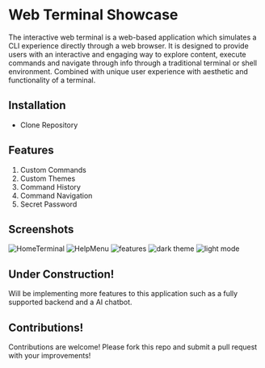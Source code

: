 # Web Terminal Showcase

The interactive web terminal is a web-based application which simulates a CLI experience directly through a web browser. It is designed to provide users with an interactive and engaging way to explore content, execute commands and navigate through info through a traditional terminal or shell environment. Combined with unique user experience with aesthetic and functionality of a terminal. 

## Installation
 - Clone Repository

## Features
1. Custom Commands
2. Custom Themes
3. Command History
4. Command Navigation
5. Secret Password

## Screenshots 
![HomeTerminal](https://github.com/user-attachments/assets/cf924572-df8c-46cd-9198-b3440cde8a01)
![HelpMenu](https://github.com/user-attachments/assets/e5156705-6cb3-46ec-8f5e-e0976f9b72ac)
![features](https://github.com/user-attachments/assets/251aa6d1-16dc-4d55-96cb-1af8a177aeda)
![dark theme](https://github.com/user-attachments/assets/40ae04c2-cc83-4590-a3dd-f25953f6b31e)
![light mode](https://github.com/user-attachments/assets/56c2ac5b-1e52-408d-a293-2e305d81f0ef)

## Under Construction!
Will be implementing more features to this application such as a fully supported backend and a AI chatbot.

## Contributions!

Contributions are welcome! 
Please fork this repo and submit a pull request with your improvements!
